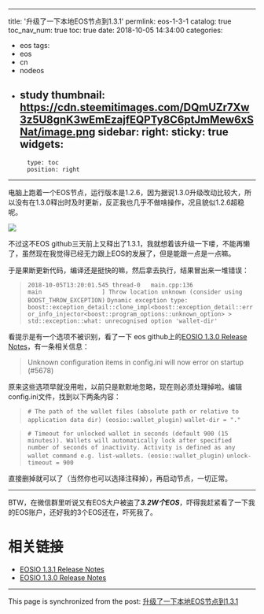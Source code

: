 
---
title: '升级了一下本地EOS节点到1.3.1'
permlink: eos-1-3-1
catalog: true
toc_nav_num: true
toc: true
date: 2018-10-05 14:34:00
categories:
- eos
tags:
- eos
- cn
- nodeos
- study
thumbnail: https://cdn.steemitimages.com/DQmUZr7Xw3z5U8gnK3wEmEzajfEQPTy8C6ptJmMew6xSNat/image.png
sidebar:
    right:
        sticky: true
widgets:
    -
        type: toc
        position: right
---


电脑上跑着一个EOS节点，运行版本是1.2.6，因为据说1.3.0升级改动比较大，所以没有在1.3.0释出时及时更新，反正我也几乎不做啥操作，况且貌似1.2.6超稳呢。

![](https://cdn.steemitimages.com/DQmUZr7Xw3z5U8gnK3wEmEzajfEQPTy8C6ptJmMew6xSNat/image.png)

不过这不EOS github三天前上又释出了1.3.1，我就想着该升级一下喽，不能再懒了，虽然现在我觉得已经无力跟上EOS的发展了，但是能跟一点是一点嘛。

于是果断更新代码，编译还是挺快的嘛，然后拿去执行，结果冒出来一堆错误：

>`2018-10-05T13:20:01.545 thread-0   main.cpp:136                  main                 ] Throw location unknown (consider using BOOST_THROW_EXCEPTION)`
`Dynamic exception type: `
`boost::exception_detail::clone_impl<boost::exception_detail::error_info_injector<boost::program_options::unknown_option> >`
`std::exception::what: unrecognised option 'wallet-dir'`

看提示是有一个选项不被识别，看了一下 eos github上的[EOSIO 1.3.0 Release Notes](https://github.com/EOSIO/eos/releases/tag/v1.3.0)，有一条相关信息：
>Unknown configuration items in config.ini will now error on startup (#5678)

原来这些选项早就没用啦，以前只是默默地忽略，现在则必须处理掉啦。编辑config.ini文件，找到以下两条内容：

>`# The path of the wallet files (absolute path or relative to application data dir) (eosio::wallet_plugin)`
`wallet-dir = "."`

>`# Timeout for unlocked wallet in seconds (default 900 (15 minutes)). Wallets will automatically lock after specified number of seconds of inactivity. Activity is defined as any wallet command e.g. list-wallets. (eosio::wallet_plugin)`
`unlock-timeout = 900`

直接删掉就可以了（当然你也可以选择注释掉），再启动节点，一切正常。

----

BTW，在微信群里听说又有EOS大户被盗了***3.2W个EOS***，吓得我赶紧看了一下我的EOS账户，还好我的3个EOS还在，吓死我了。


# 相关链接

* [EOSIO 1.3.1 Release Notes](https://github.com/EOSIO/eos/releases/tag/v1.3.1)
* [EOSIO 1.3.0 Release Notes](https://github.com/EOSIO/eos/releases/tag/v1.3.0)

- - -

This page is synchronized from the post: [升级了一下本地EOS节点到1.3.1](https://steemit.com/@oflyhigh/eos-1-3-1)

